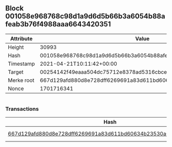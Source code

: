 ## Block 001058e968768c98d1a9d6d5b66b3a6054b88afeab3b76f4988aaa6643420351

Attribute | Value
--- | ---
Height | 30993
Hash | 001058e968768c98d1a9d6d5b66b3a6054b88afeab3b76f4988aaa6643420351
Timestamp | 2021-04-21T10:11:42+00:00
Target | 00254142f49eaaa504dc75712e8378ad5316cbcead634704b3734b6271167cc4
Merke root | 667d129afd880d8e728dff6269691a83d611bd60634b23530a66005988129a45
Nonce | 1701716341

```

```

### Transactions

Hash | Amount
--- | ---
[667d129afd880d8e728dff6269691a83d611bd60634b23530a66005988129a45](667d129afd880d8e728dff6269691a83d611bd60634b23530a66005988129a45.md) | 10.00000000 SKEPTI 
